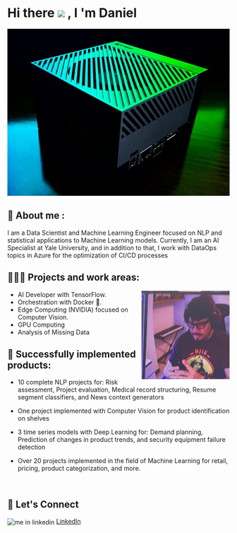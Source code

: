# Hi there <img src="https://media.giphy.com/media/hvRJCLFzcasrR4ia7z/giphy.gif" width="25"> </samp>, I 'm Daniel

![](jetson.jpeg)


## 👤  About me :


I am a Data Scientist and Machine Learning Engineer focused on NLP and statistical applications to Machine Learning models. Currently, I am an AI Specialist at Yale University, and in addition to that, I work with DataOps topics in Azure for the optimization of CI/CD processes



## 👨🏻‍💻 Projects and work areas:

  <p>
      <img align="right" width="200" src="https://github.com/carlosjimenez88M/carlosjimenez88M/blob/master/images/daniel.jpeg?raw=true" alt="Daniel" />


* AI Developer with TensorFlow.
* Orchestration with Docker 🐳.
* Edge Computing (NVIDIA) focused on Computer Vision.
* GPU Computing
* Analysis of Missing Data


## 🤖 Successfully implemented products:

* 10 complete NLP projects for: Risk assessment, Project evaluation, Medical record structuring, Resume segment classifiers, and News context generators

* One project implemented with Computer Vision for product identification on shelves

* 3 time series models with Deep Learning for: Demand planning, Prediction of changes in product trends, and security equipment failure detection

* Over 20 projects implemented in the field of Machine Learning for retail, pricing, product categorization, and more.







<!--END_SECTION:waka-->




<br />

## 📱 Let's Connect

<img align="center" src="https://cdn.jsdelivr.net/gh/devicons/devicon/icons/linkedin/linkedin-original.svg" alt="me in linkedin" height="auto" width="20"/> [LinkedIn](https://www.linkedin.com/in/djimenezm/) 